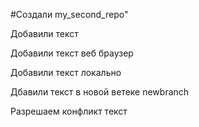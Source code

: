 #Создали my_second_repo" 

Добавили текст

Добавили текст веб браузер

Добавили текст локально

Дбавили текст в новой ветеке newbranch

Разрешаем конфликт текст

